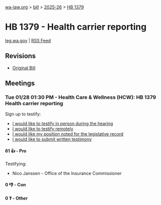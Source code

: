 [wa-law.org](/) > [bill](/bill/) > [2025-26](/bill/2025-26/) > [HB 1379](/bill/2025-26/hb/1379/)

# HB 1379 - Health carrier reporting
[leg.wa.gov](https://app.leg.wa.gov/billsummary?BillNumber=1379&Year=2025&Initiative=false) | [RSS Feed](./rss.xml)

## Revisions
* [Original Bill](1/)

## Meetings
### Tue 01/28 01:30 PM - Health Care & Wellness (HCW): HB 1379 Health carrier reporting
Sign up to testify:
* [I would like to testify in person during the hearing](https://app.leg.wa.gov/csi/Testifier/Add?chamber=House&mId=32540&aId=161905&caId=25097&tId=1)
* [I would like to testify remotely](https://app.leg.wa.gov/csi/Testifier/Add?chamber=House&mId=32540&aId=161905&caId=25097&tId=2)
* [I would like my position noted for the legislative record](https://app.leg.wa.gov/csi/Testifier/Add?chamber=House&mId=32540&aId=161905&caId=25097&tId=3)
* [I would like to submit written testimony](https://app.leg.wa.gov/csi/Testifier/Add?chamber=House&mId=32540&aId=161905&caId=25097&tId=4)

#### 61 👍 - Pro
Testifying:
* Nico Janssen - Office of the Insurance Commissioner

#### 0 👎 - Con

#### 0 ❓ - Other
